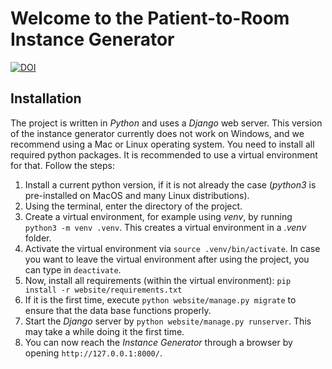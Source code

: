 # Welcome to the Patient-to-Room Instance Generator

[![DOI](https://zenodo.org/badge/DOI/10.5281/zenodo.15802373.svg)](https://doi.org/10.5281/zenodo.15802373)

## Installation
The project is written in *Python* and uses a *Django* web server.
This version of the instance generator currently does not work on Windows, and we recommend using a Mac or Linux operating system.
You need to install all required python packages.
It is recommended to use a virtual environment for that.
Follow the steps:
1. Install a current python version, if it is not already the case (*python3* is pre-installed on MacOS and many Linux distributions).
1. Using the terminal, enter the directory of the project.
1. Create a virtual environment, for example using *venv*, by running `python3 -m venv .venv`. This creates a virtual environment in a *.venv* folder.
1. Activate the virtual environment via `source .venv/bin/activate`. In case you want to leave the virtual environment after using the project, you can type in `deactivate`.
1. Now, install all requirements (within the virtual environment): `pip install -r website/requirements.txt`
2. If it is the first time, execute `python website/manage.py migrate` to ensure that the data base functions properly.
1. Start the *Django* server by `python website/manage.py runserver`. This may take a while doing it the first time.
1. You can now reach the *Instance Generator* through a browser by opening `http://127.0.0.1:8000/`.
